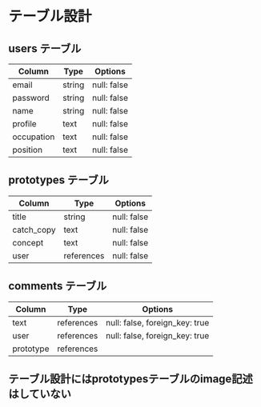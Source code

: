 
# テーブル設計

## users テーブル

| Column     | Type   | Options     |
| -----------| ------ | ----------- |
| email      | string | null: false |
| password   | string | null: false |
| name       | string | null: false |
| profile    | text   | null: false |
| occupation | text   | null: false |
| position   | text   | null: false |



## prototypes テーブル

| Column     | Type       | Options     |
| ---------- | ---------- | ----------- |
| title      | string     | null: false |
| catch_copy | text       | null: false |
| concept    | text       | null: false |
| user       | references | null: false |


## comments テーブル

| Column    | Type       | Options                        |
| --------- | ---------- | ------------------------------ |
| text      | references | null: false, foreign_key: true |
| user      | references | null: false, foreign_key: true |
| prototype | references |                                |

## テーブル設計にはprototypesテーブルのimage記述はしていない
